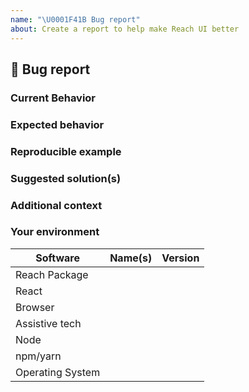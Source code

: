 ```yaml
---
name: "\U0001F41B Bug report"
about: Create a report to help make Reach UI better
---
```


## 🐛 Bug report

### Current Behavior

<!-- If applicable, add screenshots/videos to help explain the problem. -->

### Expected behavior

<!-- A clear and concise description of what you expected to happen. -->

### Reproducible example

<!-- A link to a *minimal* reproducable example. -->

### Suggested solution(s)

<!-- How could we solve this bug? What changes would need to made? -->

### Additional context

<!-- Add any other context about the problem here.  -->

### Your environment

<!-- PLEASE FILL THIS OUT -->

| Software         | Name(s) | Version |
| ---------------- | ------- | ------- |
| Reach Package    |         |         |
| React            |         |         |
| Browser          |         |         |
| Assistive tech   |         |         |
| Node             |         |         |
| npm/yarn         |         |         |
| Operating System |         |         |
